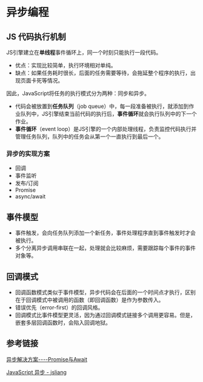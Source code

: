 # 异步编程

## JS 代码执行机制

JS引擎建立在**单线程**事件循环上，同一个时刻只能执行一段代码。

- 优点：实现比较简单，执行环境相对单纯。
- 缺点：如果任务耗时很长，后面的任务需要等待，会拖延整个程序的执行，出现页面卡死等情况。

因此，JavaScript将任务的执行模式分为两种：同步和异步。

- 代码会被放置到**任务队列**（job queue）中，每一段准备被执行，就添加到作业队列中，JS引擎结束当前代码的执行后，**事件循环**就会执行队列中的下一个作业。
- **事件循环**（event loop）是JS引擎的一个内部处理线程，负责监控代码执行并管理任务队列，队列中的任务会从第一个一直执行到最后一个。

### 异步的实现方案

- 回调
- 事件监听
- 发布/订阅
- Promise
- async/await



## 事件模型

- 事件触发，会向任务队列添加一个新任务，事件处理程序直到事件触发时才会被执行。
- 多个分离异步调用串联在一起，处理就会比较麻烦，需要跟踪每个事件的事件对象等。

## 回调模式

- 回调函数模式类似于事件模型，异步代码会在后面的一个时间点才执行，区别在于回调模式中被调用的函数（即回调函数）是作为参数传入。
- 错误优先（error-first）的回调风格。
- 回调模式比事件模型更灵活，因为通过回调模式链接多个调用更容易。但是，嵌套多层回调函数时，会陷入回调地狱。



## 参考链接

[异步解决方案----Promise与Await](https://github.com/ljianshu/Blog/issues/13)

[JavaScript 异步 - jsliang](https://github.com/LiangJunrong/document-library/blob/master/系列-面试资料/JavaScript/异步系列/README.md#chapter-three)

